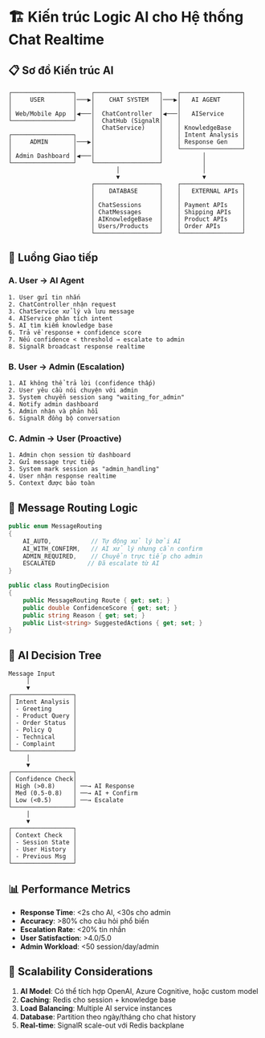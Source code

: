 # 🏗️ Kiến trúc Logic AI cho Hệ thống Chat Realtime

## 📋 Sơ đồ Kiến trúc AI

```
┌─────────────────┐    ┌──────────────────┐    ┌─────────────────┐
│     USER        │───▶│    CHAT SYSTEM   │───▶│   AI AGENT      │
│                 │    │                  │    │                 │
│ Web/Mobile App  │◀───│  ChatController  │◀───│   AIService     │
└─────────────────┘    │  ChatHub (SignalR│    │                 │
                       │  ChatService)    │    │ KnowledgeBase   │
┌─────────────────┐    │                  │    │ Intent Analysis │
│     ADMIN       │───▶│                  │    │ Response Gen    │
│                 │    │                  │    └─────────────────┘
│ Admin Dashboard │◀───│                  │           │
└─────────────────┘    └──────────────────┘           │
                              │                       │
                              ▼                       ▼
                       ┌──────────────────┐    ┌─────────────────┐
                       │    DATABASE      │    │   EXTERNAL APIs │
                       │                  │    │                 │
                       │ ChatSessions     │    │ Payment APIs    │
                       │ ChatMessages     │    │ Shipping APIs   │
                       │ AIKnowledgeBase  │    │ Product APIs    │
                       │ Users/Products   │    │ Order APIs      │
                       └──────────────────┘    └─────────────────┘
```

## 🔄 Luồng Giao tiếp

### A. User → AI Agent

```
1. User gửi tin nhắn
2. ChatController nhận request
3. ChatService xử lý và lưu message
4. AIService phân tích intent
5. AI tìm kiếm knowledge base
6. Trả về response + confidence score
7. Nếu confidence < threshold → escalate to admin
8. SignalR broadcast response realtime
```

### B. User → Admin (Escalation)

```
1. AI không thể trả lời (confidence thấp)
2. User yêu cầu nói chuyện với admin
3. System chuyển session sang "waiting_for_admin"
4. Notify admin dashboard
5. Admin nhận và phản hồi
6. SignalR đồng bộ conversation
```

### C. Admin → User (Proactive)

```
1. Admin chọn session từ dashboard
2. Gửi message trực tiếp
3. System mark session as "admin_handling"
4. User nhận response realtime
5. Context được bảo toàn
```

## 🎯 Message Routing Logic

```csharp
public enum MessageRouting
{
    AI_AUTO,           // Tự động xử lý bởi AI
    AI_WITH_CONFIRM,   // AI xử lý nhưng cần confirm
    ADMIN_REQUIRED,    // Chuyển trực tiếp cho admin
    ESCALATED         // Đã escalate từ AI
}

public class RoutingDecision
{
    public MessageRouting Route { get; set; }
    public double ConfidenceScore { get; set; }
    public string Reason { get; set; }
    public List<string> SuggestedActions { get; set; }
}
```

## 🧠 AI Decision Tree

```
Message Input
     │
     ▼
┌─────────────────┐
│ Intent Analysis │
│ - Greeting      │
│ - Product Query │
│ - Order Status  │
│ - Policy Q      │
│ - Technical     │
│ - Complaint     │
└─────────────────┘
     │
     ▼
┌─────────────────┐
│ Confidence Check│
│ High (>0.8)     │ ──→ AI Response
│ Med (0.5-0.8)   │ ──→ AI + Confirm
│ Low (<0.5)      │ ──→ Escalate
└─────────────────┘
     │
     ▼
┌─────────────────┐
│ Context Check   │
│ - Session State │
│ - User History  │
│ - Previous Msg  │
└─────────────────┘
```

## 📊 Performance Metrics

- **Response Time**: <2s cho AI, <30s cho admin
- **Accuracy**: >80% cho câu hỏi phổ biến
- **Escalation Rate**: <20% tin nhắn
- **User Satisfaction**: >4.0/5.0
- **Admin Workload**: <50 session/day/admin

## 🔧 Scalability Considerations

1. **AI Model**: Có thể tích hợp OpenAI, Azure Cognitive, hoặc custom model
2. **Caching**: Redis cho session + knowledge base
3. **Load Balancing**: Multiple AI service instances
4. **Database**: Partition theo ngày/tháng cho chat history
5. **Real-time**: SignalR scale-out với Redis backplane
